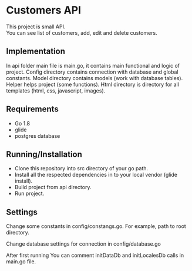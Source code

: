 # Customers API

This project is small API.\
You can see list of customers, add, edit and delete customers.

## Implementation

In api folder main file is main.go, it contains main functional and logic of project. 
Config directory contains connection with database and global constants. 
Model directory contains models (work with database tables). 
Helper helps project (some functions). 
Html directory is directory for all templates (html, css, javascript, images).

## Requirements

 - Go 1.8
 - glide
 - postgres database

## Running/Installation

- Clone this repository into src directory of your go path.
- Install all the respected dependencies in to your local vendor (glide install).
- Build project from api directory.
- Run project.

## Settings

Change some constants in config/constangs.go. For example, path to root directory.

Change database settings for connection in config/database.go

After first running You can comment initDataDb and initLocalesDb calls in main.go file.